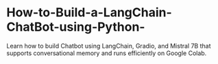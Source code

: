 # How-to-Build-a-LangChain-ChatBot-using-Python-
Learn how to build Chatbot using LangChain, Gradio, and Mistral 7B that supports  conversational memory and runs efficiently on Google Colab.
